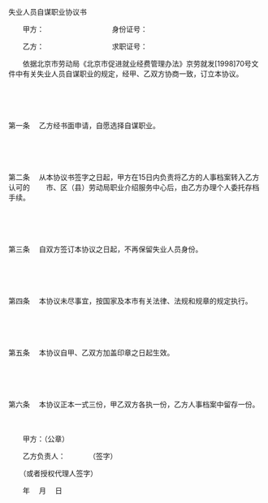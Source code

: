 



失业人员自谋职业协议书



 

　　甲方： 　　　　　　　　　 身份证号：

　　乙方： 　　　　　　　　　 求职证号：　　

　　依据北京市劳动局《北京市促进就业经费管理办法》京劳就发[1998]70号文件中有关失业人员自谋职业的规定，经甲、乙双方协商一致，订立本协议。

　　

　　

第一条
　乙方经书面申请，自愿选择自谋职业。

　　

　　

第二条
　从本协议书签字之日起，甲方在15日内负责将乙方的人事档案转入乙方认可的　　 市、区（县）劳动局职业介绍服务中心后，由乙方办理个人委托存档手续。

　　

　　

第三条
　自双方签订本协议之日起，不再保留失业人员身份。

　　

　　

第四条
　本协议未尽事宜，按国家及本市有关法律、法规和规章的规定执行。

　　

　　

第五条
　本协议自甲、乙双方加盖印章之日起生效。

　　

　　

第六条
　本协议正本一式三份，甲乙双方各执一份，乙方人事档案中留存一份。　

　　　

　　甲方：（公章） 

　　乙方负责人：　　　 （签字）

　　（或者授权代理人签字） 

　　年　 月　 日